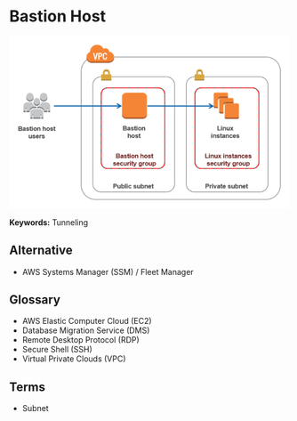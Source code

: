# Bastion Host

<!--
https://github.com/thethgomes/aws-lab-bastion/blob/main/README.md

https://www.youtube.com/watch?v=PNjBp5R98Lk
https://www.youtube.com/watch?v=oJnWUbpJduA
https://github.com/chicalicdan/aws-bastionhost-ssh-tunnel
https://github.com/haandol/bastionhost-rds-tutorial/blob/384110c9059ecd07a1ba1c618d6f08bf11da402e/README.md
https://aws.amazon.com/premiumsupport/knowledge-center/rds-connect-using-bastion-host-linux/
https://www.youtube.com/watch?v=lFTSs8UT_sA
-->

![Bastion Host](/assets/images/aws/bastion-host.jpg)

**Keywords:** Tunneling

## Alternative

- AWS Systems Manager (SSM) / Fleet Manager

## Glossary

- AWS Elastic Computer Cloud (EC2)
- Database Migration Service (DMS)
- Remote Desktop Protocol (RDP)
- Secure Shell (SSH)
- Virtual Private Clouds (VPC)

## Terms

- Subnet

<!--
ssh \
  -i ./denglobal.pem \
  -L 33060:dellglobal-prod-aurora.cluster-c5143nzu1j0i.us-east-1.rds.amazonaws.com:3306 \
  ec2-user@18.170.40.178
-->

<!--
IAM Role: EC2_SSM_core
-->

<!--
https://github.com/aws/amazon-ssm-agent
-->
